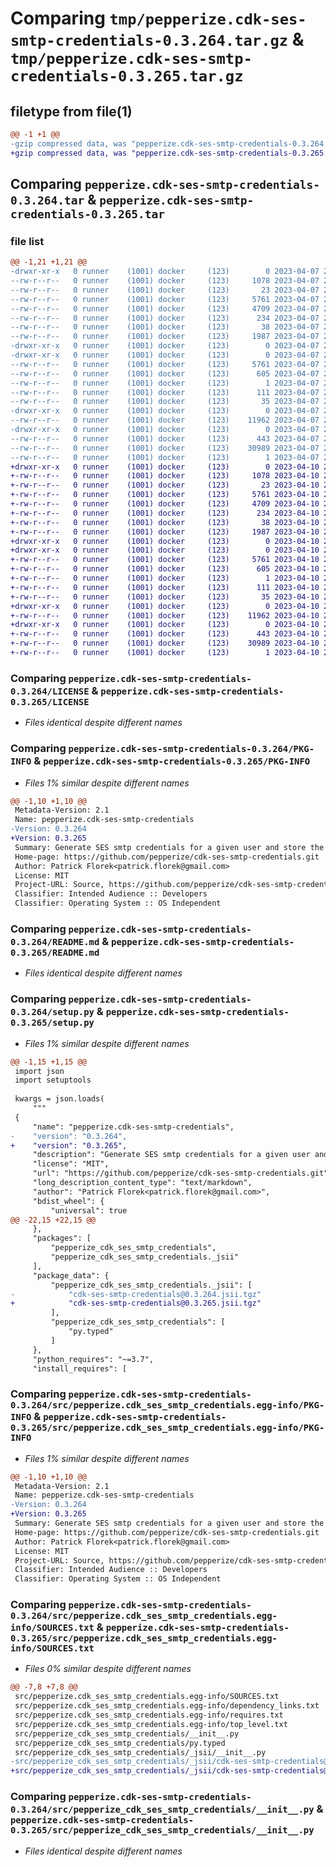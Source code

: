 # Comparing `tmp/pepperize.cdk-ses-smtp-credentials-0.3.264.tar.gz` & `tmp/pepperize.cdk-ses-smtp-credentials-0.3.265.tar.gz`

## filetype from file(1)

```diff
@@ -1 +1 @@
-gzip compressed data, was "pepperize.cdk-ses-smtp-credentials-0.3.264.tar", last modified: Fri Apr  7 23:07:50 2023, max compression
+gzip compressed data, was "pepperize.cdk-ses-smtp-credentials-0.3.265.tar", last modified: Mon Apr 10 23:10:07 2023, max compression
```

## Comparing `pepperize.cdk-ses-smtp-credentials-0.3.264.tar` & `pepperize.cdk-ses-smtp-credentials-0.3.265.tar`

### file list

```diff
@@ -1,21 +1,21 @@
-drwxr-xr-x   0 runner    (1001) docker     (123)        0 2023-04-07 23:07:50.692044 pepperize.cdk-ses-smtp-credentials-0.3.264/
--rw-r--r--   0 runner    (1001) docker     (123)     1078 2023-04-07 23:07:40.000000 pepperize.cdk-ses-smtp-credentials-0.3.264/LICENSE
--rw-r--r--   0 runner    (1001) docker     (123)       23 2023-04-07 23:07:40.000000 pepperize.cdk-ses-smtp-credentials-0.3.264/MANIFEST.in
--rw-r--r--   0 runner    (1001) docker     (123)     5761 2023-04-07 23:07:50.692044 pepperize.cdk-ses-smtp-credentials-0.3.264/PKG-INFO
--rw-r--r--   0 runner    (1001) docker     (123)     4709 2023-04-07 23:07:40.000000 pepperize.cdk-ses-smtp-credentials-0.3.264/README.md
--rw-r--r--   0 runner    (1001) docker     (123)      234 2023-04-07 23:07:40.000000 pepperize.cdk-ses-smtp-credentials-0.3.264/pyproject.toml
--rw-r--r--   0 runner    (1001) docker     (123)       38 2023-04-07 23:07:50.692044 pepperize.cdk-ses-smtp-credentials-0.3.264/setup.cfg
--rw-r--r--   0 runner    (1001) docker     (123)     1987 2023-04-07 23:07:40.000000 pepperize.cdk-ses-smtp-credentials-0.3.264/setup.py
-drwxr-xr-x   0 runner    (1001) docker     (123)        0 2023-04-07 23:07:50.688044 pepperize.cdk-ses-smtp-credentials-0.3.264/src/
-drwxr-xr-x   0 runner    (1001) docker     (123)        0 2023-04-07 23:07:50.688044 pepperize.cdk-ses-smtp-credentials-0.3.264/src/pepperize.cdk_ses_smtp_credentials.egg-info/
--rw-r--r--   0 runner    (1001) docker     (123)     5761 2023-04-07 23:07:50.000000 pepperize.cdk-ses-smtp-credentials-0.3.264/src/pepperize.cdk_ses_smtp_credentials.egg-info/PKG-INFO
--rw-r--r--   0 runner    (1001) docker     (123)      605 2023-04-07 23:07:50.000000 pepperize.cdk-ses-smtp-credentials-0.3.264/src/pepperize.cdk_ses_smtp_credentials.egg-info/SOURCES.txt
--rw-r--r--   0 runner    (1001) docker     (123)        1 2023-04-07 23:07:50.000000 pepperize.cdk-ses-smtp-credentials-0.3.264/src/pepperize.cdk_ses_smtp_credentials.egg-info/dependency_links.txt
--rw-r--r--   0 runner    (1001) docker     (123)      111 2023-04-07 23:07:50.000000 pepperize.cdk-ses-smtp-credentials-0.3.264/src/pepperize.cdk_ses_smtp_credentials.egg-info/requires.txt
--rw-r--r--   0 runner    (1001) docker     (123)       35 2023-04-07 23:07:50.000000 pepperize.cdk-ses-smtp-credentials-0.3.264/src/pepperize.cdk_ses_smtp_credentials.egg-info/top_level.txt
-drwxr-xr-x   0 runner    (1001) docker     (123)        0 2023-04-07 23:07:50.692044 pepperize.cdk-ses-smtp-credentials-0.3.264/src/pepperize_cdk_ses_smtp_credentials/
--rw-r--r--   0 runner    (1001) docker     (123)    11962 2023-04-07 23:07:40.000000 pepperize.cdk-ses-smtp-credentials-0.3.264/src/pepperize_cdk_ses_smtp_credentials/__init__.py
-drwxr-xr-x   0 runner    (1001) docker     (123)        0 2023-04-07 23:07:50.692044 pepperize.cdk-ses-smtp-credentials-0.3.264/src/pepperize_cdk_ses_smtp_credentials/_jsii/
--rw-r--r--   0 runner    (1001) docker     (123)      443 2023-04-07 23:07:40.000000 pepperize.cdk-ses-smtp-credentials-0.3.264/src/pepperize_cdk_ses_smtp_credentials/_jsii/__init__.py
--rw-r--r--   0 runner    (1001) docker     (123)    30989 2023-04-07 23:07:40.000000 pepperize.cdk-ses-smtp-credentials-0.3.264/src/pepperize_cdk_ses_smtp_credentials/_jsii/cdk-ses-smtp-credentials@0.3.264.jsii.tgz
--rw-r--r--   0 runner    (1001) docker     (123)        1 2023-04-07 23:07:40.000000 pepperize.cdk-ses-smtp-credentials-0.3.264/src/pepperize_cdk_ses_smtp_credentials/py.typed
+drwxr-xr-x   0 runner    (1001) docker     (123)        0 2023-04-10 23:10:07.008903 pepperize.cdk-ses-smtp-credentials-0.3.265/
+-rw-r--r--   0 runner    (1001) docker     (123)     1078 2023-04-10 23:09:55.000000 pepperize.cdk-ses-smtp-credentials-0.3.265/LICENSE
+-rw-r--r--   0 runner    (1001) docker     (123)       23 2023-04-10 23:09:55.000000 pepperize.cdk-ses-smtp-credentials-0.3.265/MANIFEST.in
+-rw-r--r--   0 runner    (1001) docker     (123)     5761 2023-04-10 23:10:07.008903 pepperize.cdk-ses-smtp-credentials-0.3.265/PKG-INFO
+-rw-r--r--   0 runner    (1001) docker     (123)     4709 2023-04-10 23:09:55.000000 pepperize.cdk-ses-smtp-credentials-0.3.265/README.md
+-rw-r--r--   0 runner    (1001) docker     (123)      234 2023-04-10 23:09:55.000000 pepperize.cdk-ses-smtp-credentials-0.3.265/pyproject.toml
+-rw-r--r--   0 runner    (1001) docker     (123)       38 2023-04-10 23:10:07.008903 pepperize.cdk-ses-smtp-credentials-0.3.265/setup.cfg
+-rw-r--r--   0 runner    (1001) docker     (123)     1987 2023-04-10 23:09:55.000000 pepperize.cdk-ses-smtp-credentials-0.3.265/setup.py
+drwxr-xr-x   0 runner    (1001) docker     (123)        0 2023-04-10 23:10:07.004903 pepperize.cdk-ses-smtp-credentials-0.3.265/src/
+drwxr-xr-x   0 runner    (1001) docker     (123)        0 2023-04-10 23:10:07.004903 pepperize.cdk-ses-smtp-credentials-0.3.265/src/pepperize.cdk_ses_smtp_credentials.egg-info/
+-rw-r--r--   0 runner    (1001) docker     (123)     5761 2023-04-10 23:10:06.000000 pepperize.cdk-ses-smtp-credentials-0.3.265/src/pepperize.cdk_ses_smtp_credentials.egg-info/PKG-INFO
+-rw-r--r--   0 runner    (1001) docker     (123)      605 2023-04-10 23:10:06.000000 pepperize.cdk-ses-smtp-credentials-0.3.265/src/pepperize.cdk_ses_smtp_credentials.egg-info/SOURCES.txt
+-rw-r--r--   0 runner    (1001) docker     (123)        1 2023-04-10 23:10:06.000000 pepperize.cdk-ses-smtp-credentials-0.3.265/src/pepperize.cdk_ses_smtp_credentials.egg-info/dependency_links.txt
+-rw-r--r--   0 runner    (1001) docker     (123)      111 2023-04-10 23:10:06.000000 pepperize.cdk-ses-smtp-credentials-0.3.265/src/pepperize.cdk_ses_smtp_credentials.egg-info/requires.txt
+-rw-r--r--   0 runner    (1001) docker     (123)       35 2023-04-10 23:10:06.000000 pepperize.cdk-ses-smtp-credentials-0.3.265/src/pepperize.cdk_ses_smtp_credentials.egg-info/top_level.txt
+drwxr-xr-x   0 runner    (1001) docker     (123)        0 2023-04-10 23:10:07.004903 pepperize.cdk-ses-smtp-credentials-0.3.265/src/pepperize_cdk_ses_smtp_credentials/
+-rw-r--r--   0 runner    (1001) docker     (123)    11962 2023-04-10 23:09:55.000000 pepperize.cdk-ses-smtp-credentials-0.3.265/src/pepperize_cdk_ses_smtp_credentials/__init__.py
+drwxr-xr-x   0 runner    (1001) docker     (123)        0 2023-04-10 23:10:07.008903 pepperize.cdk-ses-smtp-credentials-0.3.265/src/pepperize_cdk_ses_smtp_credentials/_jsii/
+-rw-r--r--   0 runner    (1001) docker     (123)      443 2023-04-10 23:09:55.000000 pepperize.cdk-ses-smtp-credentials-0.3.265/src/pepperize_cdk_ses_smtp_credentials/_jsii/__init__.py
+-rw-r--r--   0 runner    (1001) docker     (123)    30989 2023-04-10 23:09:55.000000 pepperize.cdk-ses-smtp-credentials-0.3.265/src/pepperize_cdk_ses_smtp_credentials/_jsii/cdk-ses-smtp-credentials@0.3.265.jsii.tgz
+-rw-r--r--   0 runner    (1001) docker     (123)        1 2023-04-10 23:09:55.000000 pepperize.cdk-ses-smtp-credentials-0.3.265/src/pepperize_cdk_ses_smtp_credentials/py.typed
```

### Comparing `pepperize.cdk-ses-smtp-credentials-0.3.264/LICENSE` & `pepperize.cdk-ses-smtp-credentials-0.3.265/LICENSE`

 * *Files identical despite different names*

### Comparing `pepperize.cdk-ses-smtp-credentials-0.3.264/PKG-INFO` & `pepperize.cdk-ses-smtp-credentials-0.3.265/PKG-INFO`

 * *Files 1% similar despite different names*

```diff
@@ -1,10 +1,10 @@
 Metadata-Version: 2.1
 Name: pepperize.cdk-ses-smtp-credentials
-Version: 0.3.264
+Version: 0.3.265
 Summary: Generate SES smtp credentials for a given user and store the credentials in a SecretsManager Secret.
 Home-page: https://github.com/pepperize/cdk-ses-smtp-credentials.git
 Author: Patrick Florek<patrick.florek@gmail.com>
 License: MIT
 Project-URL: Source, https://github.com/pepperize/cdk-ses-smtp-credentials.git
 Classifier: Intended Audience :: Developers
 Classifier: Operating System :: OS Independent
```

### Comparing `pepperize.cdk-ses-smtp-credentials-0.3.264/README.md` & `pepperize.cdk-ses-smtp-credentials-0.3.265/README.md`

 * *Files identical despite different names*

### Comparing `pepperize.cdk-ses-smtp-credentials-0.3.264/setup.py` & `pepperize.cdk-ses-smtp-credentials-0.3.265/setup.py`

 * *Files 1% similar despite different names*

```diff
@@ -1,15 +1,15 @@
 import json
 import setuptools
 
 kwargs = json.loads(
     """
 {
     "name": "pepperize.cdk-ses-smtp-credentials",
-    "version": "0.3.264",
+    "version": "0.3.265",
     "description": "Generate SES smtp credentials for a given user and store the credentials in a SecretsManager Secret.",
     "license": "MIT",
     "url": "https://github.com/pepperize/cdk-ses-smtp-credentials.git",
     "long_description_content_type": "text/markdown",
     "author": "Patrick Florek<patrick.florek@gmail.com>",
     "bdist_wheel": {
         "universal": true
@@ -22,15 +22,15 @@
     },
     "packages": [
         "pepperize_cdk_ses_smtp_credentials",
         "pepperize_cdk_ses_smtp_credentials._jsii"
     ],
     "package_data": {
         "pepperize_cdk_ses_smtp_credentials._jsii": [
-            "cdk-ses-smtp-credentials@0.3.264.jsii.tgz"
+            "cdk-ses-smtp-credentials@0.3.265.jsii.tgz"
         ],
         "pepperize_cdk_ses_smtp_credentials": [
             "py.typed"
         ]
     },
     "python_requires": "~=3.7",
     "install_requires": [
```

### Comparing `pepperize.cdk-ses-smtp-credentials-0.3.264/src/pepperize.cdk_ses_smtp_credentials.egg-info/PKG-INFO` & `pepperize.cdk-ses-smtp-credentials-0.3.265/src/pepperize.cdk_ses_smtp_credentials.egg-info/PKG-INFO`

 * *Files 1% similar despite different names*

```diff
@@ -1,10 +1,10 @@
 Metadata-Version: 2.1
 Name: pepperize.cdk-ses-smtp-credentials
-Version: 0.3.264
+Version: 0.3.265
 Summary: Generate SES smtp credentials for a given user and store the credentials in a SecretsManager Secret.
 Home-page: https://github.com/pepperize/cdk-ses-smtp-credentials.git
 Author: Patrick Florek<patrick.florek@gmail.com>
 License: MIT
 Project-URL: Source, https://github.com/pepperize/cdk-ses-smtp-credentials.git
 Classifier: Intended Audience :: Developers
 Classifier: Operating System :: OS Independent
```

### Comparing `pepperize.cdk-ses-smtp-credentials-0.3.264/src/pepperize.cdk_ses_smtp_credentials.egg-info/SOURCES.txt` & `pepperize.cdk-ses-smtp-credentials-0.3.265/src/pepperize.cdk_ses_smtp_credentials.egg-info/SOURCES.txt`

 * *Files 0% similar despite different names*

```diff
@@ -7,8 +7,8 @@
 src/pepperize.cdk_ses_smtp_credentials.egg-info/SOURCES.txt
 src/pepperize.cdk_ses_smtp_credentials.egg-info/dependency_links.txt
 src/pepperize.cdk_ses_smtp_credentials.egg-info/requires.txt
 src/pepperize.cdk_ses_smtp_credentials.egg-info/top_level.txt
 src/pepperize_cdk_ses_smtp_credentials/__init__.py
 src/pepperize_cdk_ses_smtp_credentials/py.typed
 src/pepperize_cdk_ses_smtp_credentials/_jsii/__init__.py
-src/pepperize_cdk_ses_smtp_credentials/_jsii/cdk-ses-smtp-credentials@0.3.264.jsii.tgz
+src/pepperize_cdk_ses_smtp_credentials/_jsii/cdk-ses-smtp-credentials@0.3.265.jsii.tgz
```

### Comparing `pepperize.cdk-ses-smtp-credentials-0.3.264/src/pepperize_cdk_ses_smtp_credentials/__init__.py` & `pepperize.cdk-ses-smtp-credentials-0.3.265/src/pepperize_cdk_ses_smtp_credentials/__init__.py`

 * *Files identical despite different names*


